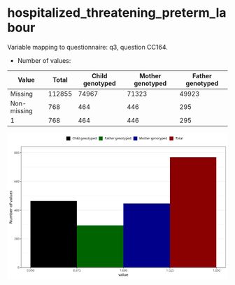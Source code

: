 # hospitalized_threatening_preterm_labour
Variable mapping to questionnaire: q3, question CC164.
- Number of values:

| Value | Total | Child genotyped | Mother genotyped | Father genotyped |
| ----- | ----- | --------------- | ---------------- | ---------------- |
| Missing | 112855 | 74967 | 71323 | 49923 |
| Non-missing | 768 | 464 | 446 | 295 |
| 1 | 768 | 464 | 446 | 295 |



![](hospitalized_threatening_preterm_labour_n.png)



